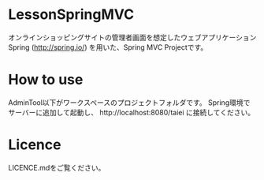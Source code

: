 # LessonSpringMVC
オンラインショッピングサイトの管理者画面を想定したウェブアプリケーション
Spring (http://spring.io/) を用いた、Spring MVC Projectです。

# How to use
AdminTool以下がワークスペースのプロジェクトフォルダです。
Spring環境でサーバーに追加して起動し、 http://localhost:8080/taiei に接続してください。

# Licence
LICENCE.mdをご覧ください。
